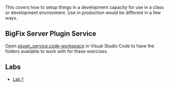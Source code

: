 
This covers how to setup things in a development capacity for use in a class or development environment. Use in production would be different in a few ways.

## BigFix Server Plugin Service

Open [plugin_service.code-workspace](plugin_service.code-workspace) in Visual Studio Code to have the folders available to work with for these exercises.

## Labs

- [Lab 1](Lab_1)
